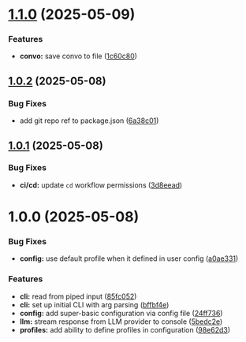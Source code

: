 # [1.1.0](https://github.com/drewzemke/synapse/compare/v1.0.2...v1.1.0) (2025-05-09)


### Features

* **convo:** save convo to file ([1c60c80](https://github.com/drewzemke/synapse/commit/1c60c807ff414e3476c4f139e065ca3b1ec4bdee))

## [1.0.2](https://github.com/drewzemke/synapse/compare/v1.0.1...v1.0.2) (2025-05-08)


### Bug Fixes

* add git repo ref to package.json ([6a38c01](https://github.com/drewzemke/synapse/commit/6a38c017f238c9020cefeec19f9127caef048736))

## [1.0.1](https://github.com/drewzemke/synapse/compare/v1.0.0...v1.0.1) (2025-05-08)


### Bug Fixes

* **ci/cd:** update `cd` workflow permissions ([3d8eead](https://github.com/drewzemke/synapse/commit/3d8eeadd82d891f586c329f2a203bdc4a780e96b))

# 1.0.0 (2025-05-08)


### Bug Fixes

* **config:** use default profile when it defined in user config ([a0ae331](https://github.com/drewzemke/synapse/commit/a0ae331a139939246e4ed4255d630d75d67701e2))


### Features

* **cli:** read from piped input ([85fc052](https://github.com/drewzemke/synapse/commit/85fc05280e2e5006ec7aec21aa4e1ca4b3a93e51))
* **cli:** set up initial CLI with arg parsing ([bffbf4e](https://github.com/drewzemke/synapse/commit/bffbf4e4585aa6bfa48cb81cc7c551490593334e))
* **config:** add super-basic configuration via config file ([24ff736](https://github.com/drewzemke/synapse/commit/24ff736c2df7ecee5da7ce4036a63e98342561c3))
* **llm:** stream response from LLM provider to console ([5bedc2e](https://github.com/drewzemke/synapse/commit/5bedc2e0bc4959598d68a55466bfaed5cab2aff7))
* **profiles:** add ability to define profiles in configuration ([98e62d3](https://github.com/drewzemke/synapse/commit/98e62d3733a3173562b05afe8c3529f72615ae5c))
